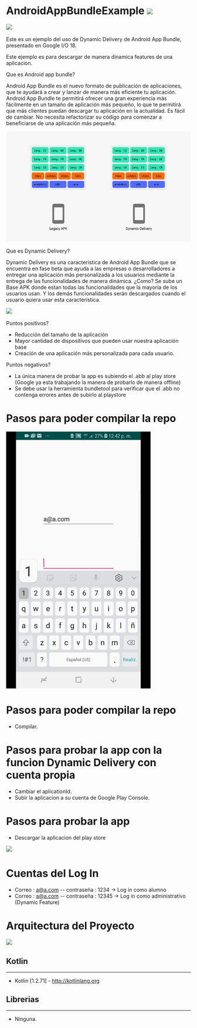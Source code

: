 # AndroidAppBundleExample <a href="https://play.google.com/store/apps/details?id=com.carlosu.androidappbundleexample.ondemand"><img src="https://png2.kisspng.com/sh/8d69c6e7892e9eb0b93d553b5b455df0/L0KzQYm3VMA3N5VAj5H0aYP2gLBuTfdwd5hxfZ95bHH8PbL1hQJwcZUyeeJ5LYP3f8PsTfdwd5hxfZ95bHH8PYbog8diOmNnTasAYke8PomAVMU2QWE6Sac7M0C2Qoe4WcM3Pl91htk=/kisspng-google-play-android-app-store-google-play-5ac7a22b595b79.874559051523032619366.png" height="40" /></a>

<img src="https://developer.android.com/static/images/app-bundle/app-bundle-logo.svg" height="100" />

Este es un ejemplo del uso de Dynamic Delivery de Android App Bundle, presentado en Google I/O 18.

Este ejemplo es para descargar de manera dinamica features de una aplicacion.

Que es Android app bundle?

Android App Bundle es el nuevo formato de publicación de aplicaciones, que te ayudará a crear y lanzar de manera más eficiente tu aplicación. Android App Bundle te permitirá ofrecer una gran experiencia más fácilmente en un tamaño de aplicación más pequeño, lo que te permitirá que más clientes puedan descargar tu aplicación en la actualidad. Es fácil de cambiar. No necesita refactorizar su código para comenzar a beneficiarse de una aplicación más pequeña.

<img src="/images/appBundle.gif" height="300" />

Que es Dynamic Delivery?

Dynamic Delivery es una característica de Android App Bundle que se encuentra en fase beta que ayuda a las empresas o desarrolladores a entregar una aplicación más personalizada a los usuarios mediante la entrega de las funcionalidades de manera dinámica. ¿Como? Se sube un Base APK donde estan todas las funcionalidades que la mayoría de los usuarios usan. Y los demás funcionalidades serán descargados cuando el usuario quiera usar esta característica.

<img src="https://i.imgur.com/ztrm7ko.png" height="500" />

Puntos positivos?

* Reducción del tamaño de la aplicación
* Mayor cantidad de dispositivos que pueden usar nuestra aplicación base
* Creación de una aplicación más personalizada para cada usuario.

Puntos negativos?

* La única manera de probar la app es subiendo el .abb al play store (Google ya esta trabajando la manera de probarlo de manera offline)
* Se debe usar la herramienta bundletool para verificar que el .abb no contenga errores antes de subirlo al playstore

# Pasos para poder compilar la repo
<img src="/images/app.gif" height="700" />

# Pasos para poder compilar la repo
* Compilar.

# Pasos para probar la app con la funcion Dynamic Delivery con cuenta propia
* Cambiar el aplicationId.
* Subir la aplicacion a su cuenta de Google Play Console.

# Pasos para probar la app
* Descargar la aplicacion del play store 

<a href="https://play.google.com/store/apps/details?id=com.carlosu.androidappbundleexample.ondemand"><img src="https://png2.kisspng.com/sh/8d69c6e7892e9eb0b93d553b5b455df0/L0KzQYm3VMA3N5VAj5H0aYP2gLBuTfdwd5hxfZ95bHH8PbL1hQJwcZUyeeJ5LYP3f8PsTfdwd5hxfZ95bHH8PYbog8diOmNnTasAYke8PomAVMU2QWE6Sac7M0C2Qoe4WcM3Pl91htk=/kisspng-google-play-android-app-store-google-play-5ac7a22b595b79.874559051523032619366.png" height="100" /></a>

# Cuentas del Log In
* Correo : a@a.com -- contraseña : 1234 -> Log in como alumno
* Correo : a@a.com -- contraseña : 12345 -> Log in como administrativo (Dynamic Feature)

# Arquitectura del Proyecto
 ![](https://i.imgur.com/CF7YKcw.jpg)

## Kotlin
---
 * Kotlin [1.2.71] - http://kotlinlang.org
 
 ## Librerias
---
 * Ninguna.
 
